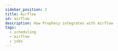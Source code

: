 ```yaml
---
sidebar_position: 2
title: Airflow
id: airflow
description: How Prophecy integrates with Airflow
tags:
  - scheduling
  - airflow
  - jobs
---
```

